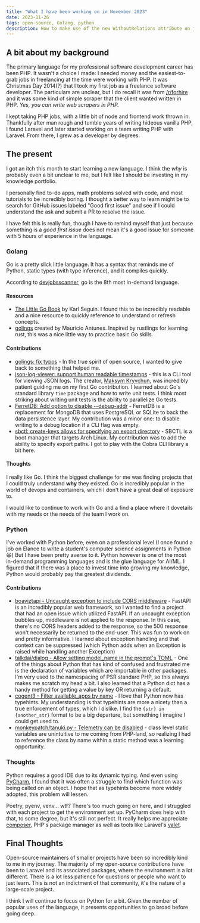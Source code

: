 ```yaml
---
title: "What I have been working on in November 2023"
date: 2023-11-26
tags: open-source, Golang, python
description: How to make use of the new WithoutRelations attribute on jobs and events.
---
```


## A bit about my background

The primary language for my professional software development career has been PHP. It wasn't a choice I made: I needed money and the easiest-to-grab jobs in freelancing at the time
were working with PHP. It was Christmas Day 2014(?) that I took my first job as a freelance software developer.
The particulars are unclear, but I do recall it was from [/r/forhire](https://www.reddit.com/r/forhire/) and it was some kind of simple scraper that the client wanted written in PHP. *Yes, you can write web scrapers in PHP.* 

I kept taking PHP jobs, with a little bit of node and frontend work thrown in. Thankfully after man rough and tumble years of writing hideous vanilla PHP, I found Laravel and later started working on a team writing PHP with Laravel. From there, I grew as a developer by degrees.

## The present
I got an itch this month to start learning a new language. I think the _why_ is probably even a bit unclear to me, but I felt like I should be investing in my knowledge portfolio.

I personally find to-do apps, math problems solved with code, and most tutorials to be incredibly boring.  I thought a better way to learn might be to search for GitHub issues labeled "Good first issue" and see if I could understand the ask and submit a PR to resolve the issue.

I have felt this is really fun, though I have to remind myself that just because something is a _good first issue_ does not mean it's a good issue for someone with 5 hours of experience in the language.


### Golang
Go is a pretty slick little language. It has a syntax that reminds me of Python, static types (with type inference), and it compiles quickly.

According to [devjobsscanner](https://www.devjobsscanner.com/blog/top-8-most-demanded-programming-languages/), go is the 8th most in-demand language.

#### Resources
* [The Little Go Book](https://www.openmymind.net/assets/go/go.pdf) by Karl Seguin. I found this to be incredibly readable and a nice resource to quickly reference to understand or refresh concepts.
* [golings](https://github.com/mauricioabreu/golings) created by Mauricio Antunes. Inspired by rustlings for learning rust, this was a nice little way to practice basic Go skills.

#### Contributions
* [golings: fix typos](https://github.com/mauricioabreu/golings/pull/15) - In the true spirit of open source, I wanted to give back to something that helped me.
* [json-log-viewer: support human readable timestamps](https://github.com/hedhyw/json-log-viewer/pull/38) - this is a CLI tool for viewing JSON logs. The creator, [Maksym Kryvchun](https://github.com/hedhyw), was incredibly patient guiding me on my first Go contribution. I learned about Go's standard library `time` package and how to write unit tests. I think most striking about writing unit tests is the ability to parallelize Go tests.
* [FerretDB: Add option to disable --debug-addr](https://github.com/FerretDB/FerretDB/pull/3698) - FerretDB is a replacement for MongoDB that uses PostgreSQL or SQLite to back the data persistence layer. My contribution was a minor one: to disable writing to a debug location if a CLI flag was empty.
* [sbctl: create-keys allows for specifying an export directory](https://github.com/Foxboron/sbctl/pull/259) - SBCTL is a boot manager that targets Arch Linux. My contribution was to add the ability to specify export paths. I got to play with the Cobra CLI library a bit here.

#### Thoughts
I really like Go. I think the biggest challenge for me was finding projects that I could truly understand **why** they existed. Go is incredibly popular in the world of devops and containers, which I don't have a great deal of exposure to.

I would like to continue to work with Go and a find a place where it dovetails with my needs or the needs of the team I work on.


### Python
I've worked with Python before, even on a professional level (I once found a job on Elance to write a student's computer science assignments in Python 😆)
But I have been pretty averse to it. Python however is one of the most in-demand programming languages and is the glue language for AI/ML. I figured that if there
was a place to invest time into growing my knowledge, Python would probably pay the greatest dividends.

#### Contributions
* [boaviztapi - Uncaught exception to include CORS middleware](https://github.com/Boavizta/boaviztapi/pull/243) - FastAPI is an incredibly popular web framework, so I wanted to find a project that had an open issue which utilized FastAPI. If an uncaught exception bubbles up, middleware is not applied to the response. In this case, there's no CORS headers added to the response, so the 500 response won't necessarily be returned to the end-user. This was fun to work on and pretty informative. I learned about exception handling and that context can be suppressed (which Python adds when an Exception is raised while handling another Exception)
* [talkdai/dialog - Allow setting model_name in the prompt's TOML](https://github.com/talkdai/dialog/pull/51/files) - One of the things about Python that has kind of confused and frustrated me is the declaration of variables which are importable in other packages. I'm very used to the namespacing of PSR standard PHP, so this always makes me scratch my head a bit. I also learned that a Python dict has a handy method for getting a value by key OR returning a default.
* [cogent3 - Filter available_apps by name](https://github.com/cogent3/cogent3/pull/1637/files) - I love that Python now has typehints. My understanding is that typehints are more a nicety than a true enforcement of types, which I dislike. I find the `{str} in {another_str}` format to be a big departure, but something I imagine I could get used to.
* [monkeypatch/tanuki.py - Telemetry can be disabled](https://github.com/monkeypatch/tanuki.py/pull/90) - class level static variables are unintuitive to me coming from PHP-land, so realizing I had to reference the class by name within a static method was a learning opportunity.

### Thoughts
Python requires a good IDE due to its dynamic typing. And even using [PyCharm](https://www.jetbrains.com/pycharm/), I found that it was often a struggle to find which function was being called on an object. I hope that as typehints become more widely adopted, this problem will lessen.

Poetry, pyenv, venv... wtf? There's too much going on here, and I struggled with each project to get the environment set up. PyCharm does help with that, to some degree, but it's still not perfect. It really helps me appreciate [composer](https://getcomposer.org/), PHP's package manager as well as tools like Laravel's [valet](https://laravel.com/docs/10.x/valet).


## Final Thoughts
Open-source maintainers of smaller projects have been so incredibly kind to me in my journey.
The majority of my open-source contributions have been to Laravel and its associated packages, where the environment is a lot different.
There is a lot less patience for questions or people who want to just learn. This is not an indictment of that community, it's the nature of a large-scale project.

I think I will continue to focus on Python for a bit. Given the number of popular uses of the language, it presents opportunities to go broad before going deep.

